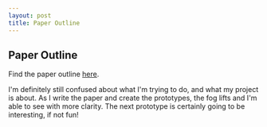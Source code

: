 ```yaml
---
layout: post
title: Paper Outline
---
```




## Paper Outline

Find the paper outline [here](https://docs.google.com/document/d/1wrc3YqoqVWbt49HtiFPR5yoI6iy-nw8geHSU5BNQntU/edit?usp=sharing
).

I'm definitely still confused about what I'm trying to do, and what my project is about. As I write the paper and create the prototypes, the fog lifts and I'm able to see with more clarity. The next prototype is certainly going to be interesting, if not fun!